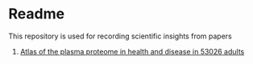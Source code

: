 # Readme
This repository is used for recording scientific insights from papers 

1. [Atlas of the plasma proteome in health and disease in 53026 adults](./20250830%20Atlas%20of%20the%20plasma%20proteome%20in%20health%20and%20disease%20in%2053026%20adults.md)